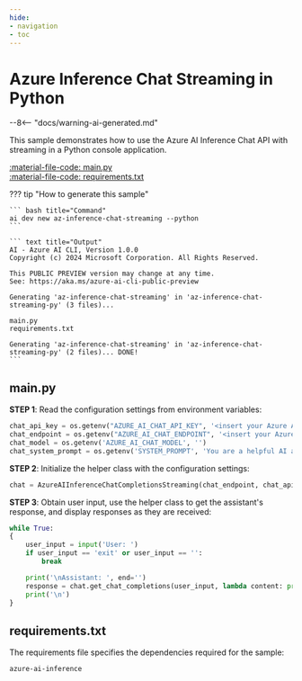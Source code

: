 ```yaml
---
hide:
- navigation
- toc
---
```

# Azure Inference Chat Streaming in Python

--8<-- "docs/warning-ai-generated.md"

This sample demonstrates how to use the Azure AI Inference Chat API with streaming in a Python console application.

[:material-file-code: main.py](./samples/az-inference-chat-streaming-py/main.py)  
[:material-file-code: requirements.txt](./samples/az-inference-chat-streaming-py/requirements.txt)  

??? tip "How to generate this sample"

    ``` bash title="Command"
    ai dev new az-inference-chat-streaming --python
    ```

    ``` text title="Output"
    AI - Azure AI CLI, Version 1.0.0
    Copyright (c) 2024 Microsoft Corporation. All Rights Reserved.

    This PUBLIC PREVIEW version may change at any time.
    See: https://aka.ms/azure-ai-cli-public-preview

    Generating 'az-inference-chat-streaming' in 'az-inference-chat-streaming-py' (3 files)...

    main.py
    requirements.txt

    Generating 'az-inference-chat-streaming' in 'az-inference-chat-streaming-py' (2 files)... DONE!
    ```


## main.py

**STEP 1**: Read the configuration settings from environment variables:

``` python title="main.py"
chat_api_key = os.getenv("AZURE_AI_CHAT_API_KEY", '<insert your Azure AI Inference API key here>')
chat_endpoint = os.getenv("AZURE_AI_CHAT_ENDPOINT", '<insert your Azure AI Inference endpoint here>')
chat_model = os.getenv('AZURE_AI_CHAT_MODEL', '')
chat_system_prompt = os.getenv('SYSTEM_PROMPT', 'You are a helpful AI assistant.')
```

**STEP 2**: Initialize the helper class with the configuration settings:

``` python title="main.py"
chat = AzureAIInferenceChatCompletionsStreaming(chat_endpoint, chat_api_key, chat_model, chat_system_prompt)
```

**STEP 3**: Obtain user input, use the helper class to get the assistant's response, and display responses as they are received:

``` python title="main.py"
while True:
{
    user_input = input('User: ')
    if user_input == 'exit' or user_input == '':
        break

    print('\nAssistant: ', end='')
    response = chat.get_chat_completions(user_input, lambda content: print(content, end=''))
    print('\n')
}
```

## requirements.txt

The requirements file specifies the dependencies required for the sample:

``` text title="requirements.txt"
azure-ai-inference
```
